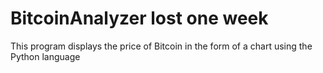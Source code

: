 # BitcoinAnalyzer lost one week
 This program displays the price of Bitcoin in the form of a chart using the Python language
